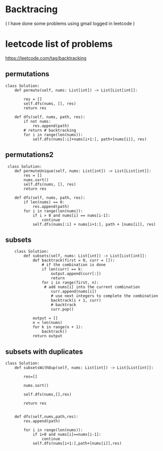 # Backtracing 

( I have done some problems using gmail logged in leetcode )

# leetcode list of problems 

https://leetcode.com/tag/backtracking


## permutations

    class Solution:
        def permute(self, nums: List[int]) -> List[List[int]]:
        
            res = []
            self.dfs(nums, [], res)
            return res
    
        def dfs(self, nums, path, res):
            if not nums:
                res.append(path)
            # return # backtracking
            for i in range(len(nums)):
                self.dfs(nums[:i]+nums[i+1:], path+[nums[i]], res)
            
            
 ## permutations2
 
 
     class Solution:
        def permuteUnique(self, nums: List[int]) -> List[List[int]]:
            res = []
            nums.sort()
            self.dfs(nums, [], res)
            return res
    
        def dfs(self, nums, path, res):
            if len(nums) == 0:
                res.append(path)
            for i in range(len(nums)):
                if i > 0 and nums[i] == nums[i-1]:
                    continue
                self.dfs(nums[:i] + nums[i+1:], path + [nums[i]], res)
            
            
  ## subsets 
    
        class Solution:
            def subsets(self, nums: List[int]) -> List[List[int]]:
                def backtrack(first = 0, curr = []):
                    # if the combination is done
                    if len(curr) == k:  
                        output.append(curr[:])
                        return
                    for i in range(first, n):
                     # add nums[i] into the current combination
                        curr.append(nums[i])
                        # use next integers to complete the combination
                        backtrack(i + 1, curr)
                        # backtrack
                        curr.pop()
        
                output = []
                n = len(nums)
                for k in range(n + 1):
                    backtrack()
                return output
                
                
 ## subsets with duplicates 
 
    class Solution:
        def subsetsWithDup(self, nums: List[int]) -> List[List[int]]:
        
            res=[]
        
            nums.sort()
        
            self.dfs(nums,[],res)
        
            return res
    
    
        def dfs(self,nums,path,res):
            res.append(path)
        
            for i in range(len(nums)):
                if i>0 and nums[i]==nums[i-1]:
                    continue 
                self.dfs(nums[i+1:],path+[nums[i]],res)
            
